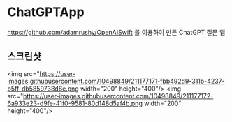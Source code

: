 ChatGPTApp
=============

https://github.com/adamrushy/OpenAISwift
를 이용하여 만든 ChatGPT 질문 앱

스크린샷
-------------
<img src="https://user-images.githubusercontent.com/10498849/211177171-fbb492d9-311b-4237-b5ff-db5859738d6e.png  width="200" height="400"/>
<img src="https://user-images.githubusercontent.com/10498849/211177172-6a933e23-d9fe-41f0-9581-80d148d5af4b.png  width="200" height="400"/>
                                                           
